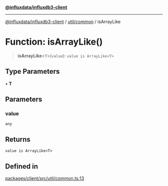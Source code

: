 [**@influxdata/influxdb3-client**](../../../index.md)

***

[@influxdata/influxdb3-client](../../../modules.md) / [util/common](../index.md) / isArrayLike

# Function: isArrayLike()

> **isArrayLike**\<`T`\>(`value`): `value is ArrayLike<T>`

## Type Parameters

• **T**

## Parameters

### value

`any`

## Returns

`value is ArrayLike<T>`

## Defined in

[packages/client/src/util/common.ts:13](https://github.com/InfluxCommunity/influxdb3-js/blob/6328be2232de5032f7226e569b6b0154d8900f73/packages/client/src/util/common.ts#L13)
